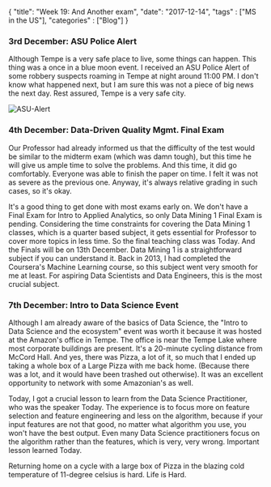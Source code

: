 {
    "title": "Week 19: And Another exam",
    "date": "2017-12-14",
    "tags" : ["MS in the US"],
    "categories" : ["Blog"]
}

<h3> 3rd December: ASU Police Alert </h3>

Although Tempe is a very safe place to live, some things can happen. This thing was a once in a blue moon event. I received an ASU Police Alert of some robbery suspects roaming in Tempe at night around 11:00 PM. I don't know what happened next, but I am sure this was not a piece of big news the next day. Rest assured, Tempe is a very safe city.

![ASU-Alert](/images/MSBA/19/ASU-Alert-1.jpg)

<h3> 4th December: Data-Driven Quality Mgmt. Final Exam </h3>

Our Professor had already informed us that the difficulty of the test would be similar to the midterm exam (which was damn tough), but this time he will give us ample time to solve the problems. And this time, it did go comfortably. Everyone was able to finish the paper on time. I felt it was not as severe as the previous one. Anyway, it's always relative grading in such cases, so it's okay.

It's a good thing to get done with most exams early on. We don't have a Final Exam for Intro to Applied Analytics, so only Data Mining 1 Final Exam is pending.
Considering the time constraints for covering the Data Mining 1 classes, which is a quarter based subject, it gets essential for Professor to cover more topics in less time. So the final teaching class was Today. And the Finals will be on 13th December. Data Mining 1 is a straightforward subject if you can understand it. Back in 2013, I had completed the Coursera's Machine Learning course, so this subject went very smooth for me at least. For aspiring Data Scientists and Data Engineers, this is the most crucial subject.

<h3>  7th December: Intro to Data Science Event </h3>

Although I am already aware of the basics of Data Science, the "Intro to Data Science and the ecosystem" event was worth it because it was hosted at the Amazon's office in Tempe. The office is near the Tempe Lake where most corporate buildings are present. It's a 20-minute cycling distance from McCord Hall. And yes, there was Pizza, a lot of it, so much that I ended up taking a whole box of a Large Pizza with me back home. (Because there was a lot, and it would have been trashed out otherwise). It was an excellent opportunity to network with some Amazonian's as well.

Today, I got a crucial lesson to learn from the Data Science Practitioner, who was the speaker Today. The experience is to focus more on feature selection and feature engineering and less on the algorithm, because if your input features are not that good, no matter what algorithm you use, you won't have the best output. Even many Data Science practitioners focus on the algorithm rather than the features, which is very, very wrong. Important lesson learned Today.

Returning home on a cycle with a large box of Pizza in the blazing cold temperature of 11-degree celsius is hard. Life is Hard.
